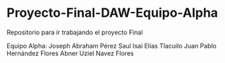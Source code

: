 # Proyecto-Final-DAW-Equipo-Alpha
Repositorio para ir trabajando el proyecto Final

Equipo Alpha:
Joseph Abraham Pérez
Saul Isai Elias Tlacuilo
Juan Pablo Hernández Flores
Abner Uziel Navez Flores